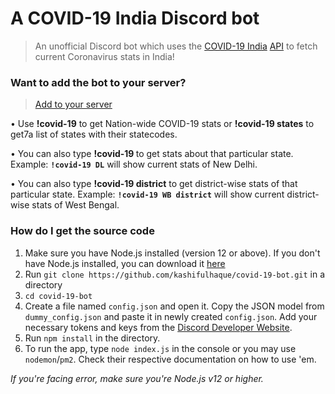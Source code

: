 # A COVID-19 India Discord bot

> An unofficial Discord bot which uses the [COVID-19 India](https://www.covid19india.org/) [API](https://github.com/covid19india/api) to fetch current Coronavirus stats in India!

### Want to add the bot to your server?

> [Add to your server](bit.ly/covid19discordbot)

• Use **!covid-19** to get Nation-wide COVID-19 stats or **!covid-19 states** to get7a list of states with their statecodes.

• You can also type **!covid-19 <statecode>** to get stats about that particular state. Example: **`!covid-19 DL`** will show current stats of New Delhi.

• You can also type **!covid-19 <statecode> district** to get district-wise stats of that particular state. Example: **`!covid-19 WB district`** will show current district-wise stats of West Bengal.

### How do I get the source code

1. Make sure you have Node.js installed (version 12 or above). If you don't have Node.js installed, you can download it [here](https://nodejs.org/en/)
2. Run `git clone https://github.com/kashifulhaque/covid-19-bot.git` in a directory
3. `cd covid-19-bot`
4. Create a file named `config.json` and open it. Copy the JSON model from `dummy_config.json` and paste it in newly created `config.json`. Add your necessary tokens and keys from the [Discord Developer Website](https://discordapp.com/developers/applications).
5. Run `npm install` in the directory.
6. To run the app, type `node index.js` in the console or you may use `nodemon`/`pm2`. Check their respective documentation on how to use 'em.

_If you're facing error, make sure you're Node.js v12 or higher._
